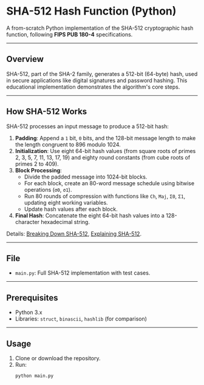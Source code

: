 # SHA-512 Hash Function (Python)

A from-scratch Python implementation of the SHA-512 cryptographic hash function, following **FIPS PUB 180-4** specifications.

---

## Overview

SHA-512, part of the SHA-2 family, generates a 512-bit (64-byte) hash, used in secure applications like digital signatures and password hashing. This educational implementation demonstrates the algorithm's core steps.

---

## How SHA-512 Works

SHA-512 processes an input message to produce a 512-bit hash:

1. **Padding**: Append a `1` bit, `0` bits, and the 128-bit message length to make the length congruent to 896 modulo 1024.
2. **Initialization**: Use eight 64-bit hash values (from square roots of primes 2, 3, 5, 7, 11, 13, 17, 19) and eighty round constants (from cube roots of primes 2 to 409).
3. **Block Processing**:
   - Divide the padded message into 1024-bit blocks.
   - For each block, create an 80-word message schedule using bitwise operations (`σ0`, `σ1`).
   - Run 80 rounds of compression with functions like `Ch`, `Maj`, `Σ0`, `Σ1`, updating eight working variables.
   - Update hash values after each block.
4. **Final Hash**: Concatenate the eight 64-bit hash values into a 128-character hexadecimal string.

Details: [Breaking Down SHA-512](https://infosecwriteups.com/breaking-down-sha-512-algorithm-1fdb9cc9413a), [Explaining SHA-512](https://medium.com/@zaid960928/cryptography-explaining-sha-512-ad896365a0c1).

---

## File
- `main.py`: Full SHA-512 implementation with test cases.

---

## Prerequisites
- Python 3.x
- Libraries: `struct`, `binascii`, `hashlib` (for comparison)

---

## Usage
1. Clone or download the repository.
2. Run:
   ```bash
   python main.py
